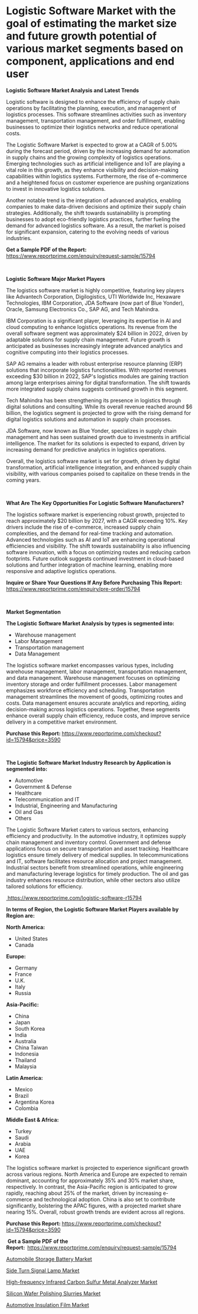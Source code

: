 <p><h1>Logistic Software Market with the goal of estimating the market size and future growth potential of various market segments based on component, applications and end user</h1></p><p><strong>Logistic Software Market Analysis and Latest Trends</strong></p>
<p><p>Logistic software is designed to enhance the efficiency of supply chain operations by facilitating the planning, execution, and management of logistics processes. This software streamlines activities such as inventory management, transportation management, and order fulfillment, enabling businesses to optimize their logistics networks and reduce operational costs.</p><p>The Logistic Software Market is expected to grow at a CAGR of 5.00% during the forecast period, driven by the increasing demand for automation in supply chains and the growing complexity of logistics operations. Emerging technologies such as artificial intelligence and IoT are playing a vital role in this growth, as they enhance visibility and decision-making capabilities within logistics systems. Furthermore, the rise of e-commerce and a heightened focus on customer experience are pushing organizations to invest in innovative logistics solutions.</p><p>Another notable trend is the integration of advanced analytics, enabling companies to make data-driven decisions and optimize their supply chain strategies. Additionally, the shift towards sustainability is prompting businesses to adopt eco-friendly logistics practices, further fueling the demand for advanced logistics software. As a result, the market is poised for significant expansion, catering to the evolving needs of various industries.</p></p>
<p><strong>Get a Sample PDF of the Report:&nbsp;</strong> <a href="https://www.reportprime.com/enquiry/request-sample/15794?utm_campaign=100&utm_medium=2&utm_source=Github&utm_content=ia&utm_term=30112024&utm_id=logistic-software">https://www.reportprime.com/enquiry/request-sample/15794</a></p>
<p>&nbsp;</p>
<p><strong>Logistic Software Major Market Players</strong></p>
<p><p>The logistics software market is highly competitive, featuring key players like Advantech Corporation, Digilogistics, UTI Worldwide Inc, Hexaware Technologies, IBM Corporation, JDA Software (now part of Blue Yonder), Oracle, Samsung Electronics Co., SAP AG, and Tech Mahindra. </p><p>IBM Corporation is a significant player, leveraging its expertise in AI and cloud computing to enhance logistics operations. Its revenue from the overall software segment was approximately $24 billion in 2022, driven by adaptable solutions for supply chain management. Future growth is anticipated as businesses increasingly integrate advanced analytics and cognitive computing into their logistics processes.</p><p>SAP AG remains a leader with robust enterprise resource planning (ERP) solutions that incorporate logistics functionalities. With reported revenues exceeding $30 billion in 2022, SAP's logistics modules are gaining traction among large enterprises aiming for digital transformation. The shift towards more integrated supply chains suggests continued growth in this segment.</p><p>Tech Mahindra has been strengthening its presence in logistics through digital solutions and consulting. While its overall revenue reached around $6 billion, the logistics segment is projected to grow with the rising demand for digital logistics solutions and automation in supply chain processes.</p><p>JDA Software, now known as Blue Yonder, specializes in supply chain management and has seen sustained growth due to investments in artificial intelligence. The market for its solutions is expected to expand, driven by increasing demand for predictive analytics in logistics operations.</p><p>Overall, the logistics software market is set for growth, driven by digital transformation, artificial intelligence integration, and enhanced supply chain visibility, with various companies poised to capitalize on these trends in the coming years.</p></p>
<p>&nbsp;</p>
<p><strong>What Are The Key Opportunities For Logistic Software Manufacturers?</strong></p>
<p><p>The logistics software market is experiencing robust growth, projected to reach approximately $20 billion by 2027, with a CAGR exceeding 10%. Key drivers include the rise of e-commerce, increased supply chain complexities, and the demand for real-time tracking and automation. Advanced technologies such as AI and IoT are enhancing operational efficiencies and visibility. The shift towards sustainability is also influencing software innovation, with a focus on optimizing routes and reducing carbon footprints. Future outlook suggests continued investment in cloud-based solutions and further integration of machine learning, enabling more responsive and adaptive logistics operations.</p></p>
<p><strong>Inquire or Share Your Questions If Any Before Purchasing This Report:</strong> <a href="https://www.reportprime.com/enquiry/pre-order/15794?utm_campaign=100&utm_medium=2&utm_source=Github&utm_content=ia&utm_term=30112024&utm_id=logistic-software">https://www.reportprime.com/enquiry/pre-order/15794</a></p>
<p>&nbsp;</p>
<p><strong>Market Segmentation</strong></p>
<p><strong>The Logistic Software Market Analysis by types is segmented into:</strong></p>
<p><ul><li>Warehouse management</li><li>Labor Management</li><li>Transportation management</li><li>Data Management</li></ul></p>
<p><p>The logistics software market encompasses various types, including warehouse management, labor management, transportation management, and data management. Warehouse management focuses on optimizing inventory storage and order fulfillment processes. Labor management emphasizes workforce efficiency and scheduling. Transportation management streamlines the movement of goods, optimizing routes and costs. Data management ensures accurate analytics and reporting, aiding decision-making across logistics operations. Together, these segments enhance overall supply chain efficiency, reduce costs, and improve service delivery in a competitive market environment.</p></p>
<p><strong>Purchase this Report:&nbsp;</strong><a href="https://www.reportprime.com/checkout?id=15794&price=3590&utm_campaign=100&utm_medium=2&utm_source=Github&utm_content=ia&utm_term=30112024&utm_id=logistic-software">https://www.reportprime.com/checkout?id=15794&price=3590</a></p>
<p>&nbsp;</p>
<p><strong>The Logistic Software Market Industry Research by Application is segmented into:</strong></p>
<p><ul><li>Automotive</li><li>Government & Defense</li><li>Healthcare</li><li>Telecommunication and IT</li><li>Industrial, Engineering and Manufacturing</li><li>Oil and Gas</li><li>Others</li></ul></p>
<p><p>The Logistic Software Market caters to various sectors, enhancing efficiency and productivity. In the automotive industry, it optimizes supply chain management and inventory control. Government and defense applications focus on secure transportation and asset tracking. Healthcare logistics ensure timely delivery of medical supplies. In telecommunications and IT, software facilitates resource allocation and project management. Industrial sectors benefit from streamlined operations, while engineering and manufacturing leverage logistics for timely production. The oil and gas industry enhances resource distribution, while other sectors also utilize tailored solutions for efficiency.</p></p>
<p><a href="https://www.reportprime.com/logistic-software-r15794?utm_campaign=100&utm_medium=2&utm_source=Github&utm_content=ia&utm_term=30112024&utm_id=logistic-software">&nbsp;https://www.reportprime.com/logistic-software-r15794</a></p>
<p><strong>In terms of Region, the Logistic Software Market Players available by Region are:</strong></p>
<p>
    <p> <strong> North America: </strong>
        <ul>
            <li>United States</li>
            <li>Canada</li>
        </ul>
        </p> 
    <p> <strong> Europe: </strong>
        <ul>
            <li>Germany</li>
            <li>France</li>
            <li>U.K.</li>
            <li>Italy</li>
            <li>Russia</li>
        </ul>
        </p> 
    <p> <strong> Asia-Pacific: </strong>
        <ul>
            <li>China</li>
            <li>Japan</li>
            <li>South Korea</li>
            <li>India</li>
            <li>Australia</li>
            <li>China Taiwan</li>
            <li>Indonesia</li>
            <li>Thailand</li>
            <li>Malaysia</li>
        </ul>
        </p> 
    <p> <strong> Latin America: </strong>
        <ul>
            <li>Mexico</li>
            <li>Brazil</li>
            <li>Argentina Korea</li>
            <li>Colombia</li>
        </ul>
        </p> 
    <p> <strong> Middle East & Africa: </strong>
        <ul>
            <li>Turkey</li>
            <li>Saudi</li>
            <li>Arabia</li>
            <li>UAE</li>
            <li>Korea</li>
        </ul>
    </p>
    </p>
<p><p>The logistics software market is projected to experience significant growth across various regions. North America and Europe are expected to remain dominant, accounting for approximately 35% and 30% market share, respectively. In contrast, the Asia-Pacific region is anticipated to grow rapidly, reaching about 25% of the market, driven by increasing e-commerce and technological adoption. China is also set to contribute significantly, bolstering the APAC figures, with a projected market share nearing 15%. Overall, robust growth trends are evident across all regions.</p></p>
<p><strong>Purchase this Report: </strong><a href="https://www.reportprime.com/checkout?id=15794&price=3590&utm_campaign=100&utm_medium=2&utm_source=Github&utm_content=ia&utm_term=30112024&utm_id=logistic-software">https://www.reportprime.com/checkout?id=15794&price=3590</a></p>
<p>&nbsp;<strong>Get a Sample PDF of the Report:&nbsp;&nbsp;</strong><a href="https://www.reportprime.com/enquiry/request-sample/15794?utm_campaign=100&utm_medium=2&utm_source=Github&utm_content=ia&utm_term=30112024&utm_id=logistic-software">https://www.reportprime.com/enquiry/request-sample/15794</a></p>
<p><strong></strong></p>
<p><p><a href="https://www.linkedin.com/pulse/automobile-storage-battery-market-forecast-global-trends-analysis-h7fue?utm_campaign=100&utm_medium=2&utm_source=Github&utm_content=ia&utm_term=30112024&utm_id=logistic-software">Automobile Storage Battery Market</a></p><p><a href="https://www.linkedin.com/pulse/emerging-technologies-reshaping-side-turn-signal-lamp-market-impact-dvqme?utm_campaign=100&utm_medium=2&utm_source=Github&utm_content=ia&utm_term=30112024&utm_id=logistic-software">Side Turn Signal Lamp Market</a></p><p><a href="https://issuu.com/reportprime-2/docs/high-frequency-infrared-carbon-sulfur-metal-analyz?utm_campaign=100&utm_medium=2&utm_source=Github&utm_content=ia&utm_term=30112024&utm_id=logistic-software">High-frequency Infrared Carbon Sulfur Metal Analyzer Market</a></p><p><a href="https://issuu.com/reportprime-2/docs/silicon-wafer-polishing-slurries-market-size-2030.?utm_campaign=100&utm_medium=2&utm_source=Github&utm_content=ia&utm_term=30112024&utm_id=logistic-software">Silicon Wafer Polishing Slurries Market</a></p><p><a href="https://www.linkedin.com/pulse/automotive-insulation-film-market-size-share-growth-analysis-txqle?utm_campaign=100&utm_medium=2&utm_source=Github&utm_content=ia&utm_term=30112024&utm_id=logistic-software">Automotive Insulation Film Market</a></p></p>